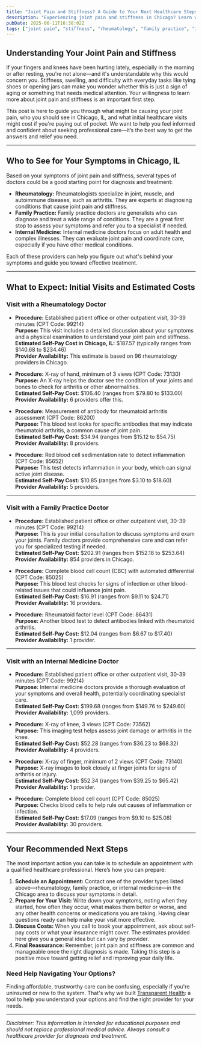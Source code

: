 ```yaml
---
title: "Joint Pain and Stiffness? A Guide to Your Next Healthcare Steps in Chicago, IL"
description: "Experiencing joint pain and stiffness in Chicago? Learn who to see, what to expect, and estimated costs for initial visits near you."
pubDate: 2025-06-11T16:38:02Z
tags: ["joint pain", "stiffness", "rheumatology", "family practice", "internal medicine", "Chicago healthcare", "healthcare costs", "arthritis symptoms"]
---
```


## Understanding Your Joint Pain and Stiffness

If your fingers and knees have been hurting lately, especially in the morning or after resting, you're not alone—and it's understandable why this would concern you. Stiffness, swelling, and difficulty with everyday tasks like tying shoes or opening jars can make you wonder whether this is just a sign of aging or something that needs medical attention. Your willingness to learn more about joint pain and stiffness is an important first step.

This post is here to guide you through what might be causing your joint pain, who you should see in Chicago, IL, and what initial healthcare visits might cost if you're paying out of pocket. We want to help you feel informed and confident about seeking professional care—it’s the best way to get the answers and relief you need.

---

## Who to See for Your Symptoms in Chicago, IL

Based on your symptoms of joint pain and stiffness, several types of doctors could be a good starting point for diagnosis and treatment:

- **Rheumatology:** Rheumatologists specialize in joint, muscle, and autoimmune diseases, such as arthritis. They are experts at diagnosing conditions that cause joint pain and stiffness.
- **Family Practice:** Family practice doctors are generalists who can diagnose and treat a wide range of conditions. They are a great first stop to assess your symptoms and refer you to a specialist if needed.
- **Internal Medicine:** Internal medicine doctors focus on adult health and complex illnesses. They can evaluate joint pain and coordinate care, especially if you have other medical conditions.

Each of these providers can help you figure out what's behind your symptoms and guide you toward effective treatment.

---

## What to Expect: Initial Visits and Estimated Costs

### Visit with a Rheumatology Doctor

- **Procedure:** Established patient office or other outpatient visit, 30-39 minutes (CPT Code: 99214)  
  **Purpose:** This visit includes a detailed discussion about your symptoms and a physical examination to understand your joint pain and stiffness.  
  **Estimated Self-Pay Cost in Chicago, IL:** $187.57 (typically ranges from $140.68 to $234.46)  
  **Provider Availability:** This estimate is based on 96 rheumatology providers in Chicago.

- **Procedure:** X-ray of hand, minimum of 3 views (CPT Code: 73130)  
  **Purpose:** An X-ray helps the doctor see the condition of your joints and bones to check for arthritis or other abnormalities.  
  **Estimated Self-Pay Cost:** $106.40 (ranges from $79.80 to $133.00)  
  **Provider Availability:** 6 providers offer this.

- **Procedure:** Measurement of antibody for rheumatoid arthritis assessment (CPT Code: 86200)  
  **Purpose:** This blood test looks for specific antibodies that may indicate rheumatoid arthritis, a common cause of joint pain.  
  **Estimated Self-Pay Cost:** $34.94 (ranges from $15.12 to $54.75)  
  **Provider Availability:** 8 providers.

- **Procedure:** Red blood cell sedimentation rate to detect inflammation (CPT Code: 85652)  
  **Purpose:** This test detects inflammation in your body, which can signal active joint disease.  
  **Estimated Self-Pay Cost:** $10.85 (ranges from $3.10 to $18.60)  
  **Provider Availability:** 5 providers.

---

### Visit with a Family Practice Doctor

- **Procedure:** Established patient office or other outpatient visit, 30-39 minutes (CPT Code: 99214)  
  **Purpose:** This is your initial consultation to discuss symptoms and exam your joints. Family doctors provide comprehensive care and can refer you for specialized testing if needed.  
  **Estimated Self-Pay Cost:** $202.91 (ranges from $152.18 to $253.64)  
  **Provider Availability:** 854 providers in Chicago.

- **Procedure:** Complete blood cell count (CBC) with automated differential (CPT Code: 85025)  
  **Purpose:** This blood test checks for signs of infection or other blood-related issues that could influence joint pain.  
  **Estimated Self-Pay Cost:** $16.91 (ranges from $9.11 to $24.71)  
  **Provider Availability:** 16 providers.

- **Procedure:** Rheumatoid factor level (CPT Code: 86431)  
  **Purpose:** Another blood test to detect antibodies linked with rheumatoid arthritis.  
  **Estimated Self-Pay Cost:** $12.04 (ranges from $6.67 to $17.40)  
  **Provider Availability:** 1 provider.

---

### Visit with an Internal Medicine Doctor

- **Procedure:** Established patient office or other outpatient visit, 30-39 minutes (CPT Code: 99214)  
  **Purpose:** Internal medicine doctors provide a thorough evaluation of your symptoms and overall health, potentially coordinating specialist care.  
  **Estimated Self-Pay Cost:** $199.68 (ranges from $149.76 to $249.60)  
  **Provider Availability:** 1,099 providers.

- **Procedure:** X-ray of knee, 3 views (CPT Code: 73562)  
  **Purpose:** This imaging test helps assess joint damage or arthritis in the knee.  
  **Estimated Self-Pay Cost:** $52.28 (ranges from $36.23 to $68.32)  
  **Provider Availability:** 4 providers.

- **Procedure:** X-ray of finger, minimum of 2 views (CPT Code: 73140)  
  **Purpose:** X-ray images to look closely at finger joints for signs of arthritis or injury.  
  **Estimated Self-Pay Cost:** $52.34 (ranges from $39.25 to $65.42)  
  **Provider Availability:** 1 provider.

- **Procedure:** Complete blood cell count (CPT Code: 85025)  
  **Purpose:** Checks blood cells to help rule out causes of inflammation or infection.  
  **Estimated Self-Pay Cost:** $17.09 (ranges from $9.10 to $25.08)  
  **Provider Availability:** 30 providers.

---

## Your Recommended Next Steps

The most important action you can take is to schedule an appointment with a qualified healthcare professional. Here’s how you can prepare:

1. **Schedule an Appointment:** Contact one of the provider types listed above—rheumatology, family practice, or internal medicine—in the Chicago area to discuss your symptoms in detail.
2. **Prepare for Your Visit:** Write down your symptoms, noting when they started, how often they occur, what makes them better or worse, and any other health concerns or medications you are taking. Having clear questions ready can help make your visit more effective.
3. **Discuss Costs:** When you call to book your appointment, ask about self-pay costs or what your insurance might cover. The estimates provided here give you a general idea but can vary by provider.
4. **Final Reassurance:** Remember, joint pain and stiffness are common and manageable once the right diagnosis is made. Taking this step is a positive move toward getting relief and improving your daily life.

### Need Help Navigating Your Options?

Finding affordable, trustworthy care can be confusing, especially if you're uninsured or new to the system. That's why we built [Transparent Health](https://transparenthealth.ai): a tool to help you understand your options and find the right provider for your needs. 

---

*Disclaimer: This information is intended for educational purposes and should not replace professional medical advice. Always consult a healthcare provider for diagnosis and treatment.*